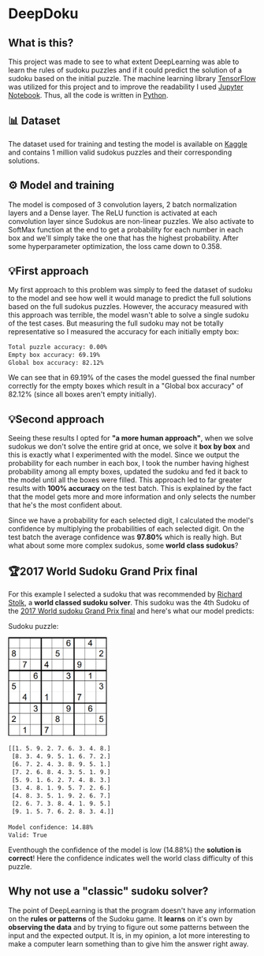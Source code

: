 # DeepDoku

## What is this?
This project was made to see to what extent DeepLearning was able to learn the rules of sudoku puzzles and if it could predict the solution of a sudoku based on the initial puzzle. The machine learning library [TensorFlow](https://github.com/tensorflow/tensorflow) was utilized for this project and to improve the readability I used [Jupyter Notebook](https://github.com/jupyter/notebook). Thus, all the code is written in [Python](https://www.python.org/).

## 📊 Dataset
The dataset used for training and testing the model is available on [Kaggle](https://www.kaggle.com/datasets/bryanpark/sudoku) and contains 1 million valid sudokus puzzles and their corresponding solutions.

## ⚙️ Model and training
The model is composed of 3 convolution layers, 2 batch normalization layers and a Dense layer. The ReLU function is activated at each convolution layer since Sudokus are non-linear puzzles. We also activate to SoftMax function at the end to get a probability for each number in each box and we'll simply take the one that has the highest probability. After some hyperparameter optimization, the loss came down to 0.358. 


## 💡First approach
My first approach to this problem was simply to feed the dataset of sudoku to the model and see how well it would manage to predict the full solutions based on the full sudokus puzzles. However, the accuracy measured with this approach was terrible, the model wasn't able to solve a single sudoku of the test cases. But measuring the full sudoku may not be totally representative so I measured the accuracy for each initially empty box:
```
Total puzzle accuracy: 0.00%
Empty box accuracy: 69.19%
Global box accuracy: 82.12%
```
We can see that in 69.19% of the cases the model guessed the final number correctly for the empty boxes which result in a "Global box accuracy" of 82.12% (since all boxes aren't empty initially).

## 💡Second approach
Seeing these results I opted for **"a more human approach"**, when we solve sudokus we don't solve the entire grid at once, we solve it **box by box** and this is exactly what I experimented with the model. Since we output the probability for each number in each box, I took the number having highest probability among all empty boxes, updated the sudoku and fed it back to the model until all the boxes were filled. This approach led to far greater results with **100% accuracy** on the test batch. This is explained by the fact that the model gets more and more information and only selects the number that he's the most confident about.

Since we have a probability for each selected digit, I calculated the model's confidence by multiplying the probabilities of each selected digit. On the test batch the average confidence was **97.80%** which is really high. But what about some more complex sudokus, some **world class sudokus**?

## 🏆2017 World Sudoku Grand Prix final
For this example I selected a sudoku that was recommended by [Richard Stolk](https://logic-masters.de/Raetselportal/Benutzer/allgemein.php?name=Richard&chlang=en), a **world classed sudoku solver**. This sudoku was the 4th Sudoku of the [2017 World sudoku Grand Prix final](https://gp.worldpuzzle.org/content/final-results-5) and here's what our model predicts:

Sudoku puzzle:

<img src="https://raw.githubusercontent.com/Luzivog/DeepDoku/main/assets/sudoku_grand_prix.png" width="200" height="200" />



```
[[1. 5. 9. 2. 7. 6. 3. 4. 8.]
 [8. 3. 4. 9. 5. 1. 6. 7. 2.]
 [6. 7. 2. 4. 3. 8. 9. 5. 1.]
 [7. 2. 6. 8. 4. 3. 5. 1. 9.]
 [5. 9. 1. 6. 2. 7. 4. 8. 3.]
 [3. 4. 8. 1. 9. 5. 7. 2. 6.]
 [4. 8. 3. 5. 1. 9. 2. 6. 7.]
 [2. 6. 7. 3. 8. 4. 1. 9. 5.]
 [9. 1. 5. 7. 6. 2. 8. 3. 4.]] 

Model confidence: 14.88%
Valid: True
```

Eventhough the confidence of the model is low (14.88%) the **solution is correct**! Here the confidence indicates well the world class difficulty of this puzzle.

## Why not use a "classic" sudoku solver?
The point of DeepLearning is that the program doesn't have any information on the **rules or patterns** of the Sudoku game. It **learns** on it's own by **observing the data** and by trying to figure out some patterns between the input and the expected output. It is, in my opinion, a lot more interesting to make a computer learn something than to give him the answer right away.